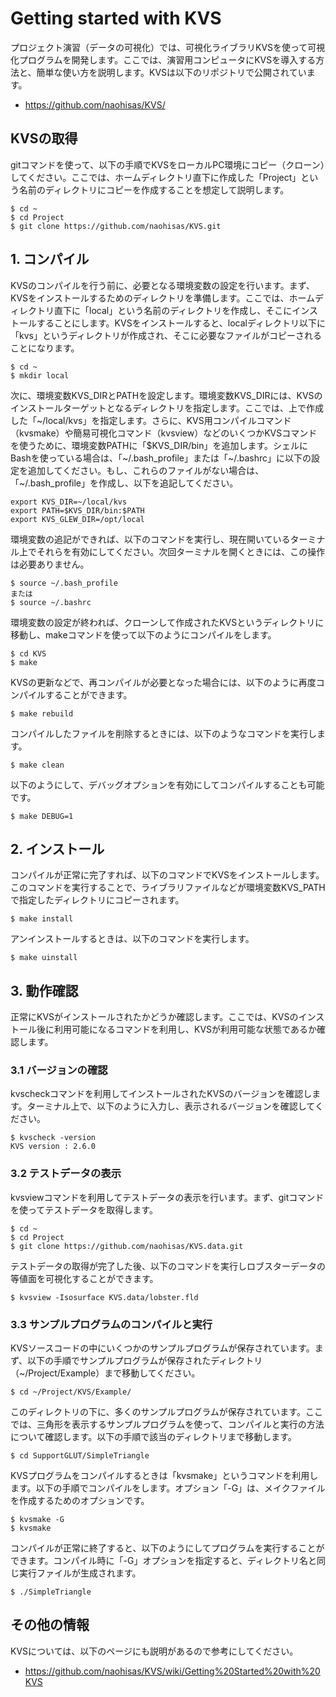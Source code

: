 # Getting started with KVS
プロジェクト演習（データの可視化）では、可視化ライブラリKVSを使って可視化プログラムを開発します。ここでは、演習用コンピュータにKVSを導入する方法と、簡単な使い方を説明します。KVSは以下のリポジトリで公開されています。

* https://github.com/naohisas/KVS/

## KVSの取得
gitコマンドを使って、以下の手順でKVSをローカルPC環境にコピー（クローン）してください。ここでは、ホームディレクトリ直下に作成した「Project」という名前のディレクトリにコピーを作成することを想定して説明します。

```
$ cd ~
$ cd Project
$ git clone https://github.com/naohisas/KVS.git
```

## 1. コンパイル
KVSのコンパイルを行う前に、必要となる環境変数の設定を行います。まず、KVSをインストールするためのディレクトリを準備します。ここでは、ホームディレクトリ直下に「local」という名前のディレクトリを作成し、そこにインストールすることにします。KVSをインストールすると、localディレクトリ以下に「kvs」というディレクトリが作成され、そこに必要なファイルがコピーされることになります。

```
$ cd ~
$ mkdir local
```

次に、環境変数KVS_DIRとPATHを設定します。環境変数KVS_DIRには、KVSのインストールターゲットとなるディレクトリを指定します。ここでは、上で作成した「~/local/kvs」を指定します。さらに、KVS用コンパイルコマンド（kvsmake）や簡易可視化コマンド（kvsview）などのいくつかKVSコマンドを使うために、環境変数PATHに「$KVS_DIR/bin」を追加します。シェルにBashを使っている場合は、「~/.bash_profile」または「~/.bashrc」に以下の設定を追加してください。もし、これらのファイルがない場合は、「~/.bash_profile」を作成し、以下を追記してください。

```
export KVS_DIR=~/local/kvs
export PATH=$KVS_DIR/bin:$PATH
export KVS_GLEW_DIR=/opt/local
```

環境変数の追記ができれば、以下のコマンドを実行し、現在開いているターミナル上でそれらを有効にしてください。次回ターミナルを開くときには、この操作は必要ありません。

```
$ source ~/.bash_profile
または
$ source ~/.bashrc
```

環境変数の設定が終われば、クローンして作成されたKVSというディレクトリに移動し、makeコマンドを使って以下のようにコンパイルをします。

```
$ cd KVS
$ make
```

KVSの更新などで、再コンパイルが必要となった場合には、以下のように再度コンパイルすることができます。

```
$ make rebuild
```

コンパイルしたファイルを削除するときには、以下のようなコマンドを実行します。

```
$ make clean
```

以下のようにして、デバッグオプションを有効にしてコンパイルすることも可能です。

```
$ make DEBUG=1
```

## 2. インストール
コンパイルが正常に完了すれば、以下のコマンドでKVSをインストールします。このコマンドを実行することで、ライブラリファイルなどが環境変数KVS_PATHで指定したディレクトリにコピーされます。

```
$ make install
```

アンインストールするときは、以下のコマンドを実行します。

```
$ make uinstall
```

## 3. 動作確認
正常にKVSがインストールされたかどうか確認します。ここでは、KVSのインストール後に利用可能になるコマンドを利用し、KVSが利用可能な状態であるか確認します。

### 3.1 バージョンの確認
kvscheckコマンドを利用してインストールされたKVSのバージョンを確認します。ターミナル上で、以下のように入力し、表示されるバージョンを確認してください。

```
$ kvscheck -version
KVS version : 2.6.0
```

### 3.2 テストデータの表示
kvsviewコマンドを利用してテストデータの表示を行います。まず、gitコマンドを使ってテストデータを取得します。

```
$ cd ~
$ cd Project
$ git clone https://github.com/naohisas/KVS.data.git
```

テストデータの取得が完了した後、以下のコマンドを実行しロブスターデータの等値面を可視化することができます。

```
$ kvsview -Isosurface KVS.data/lobster.fld
```

### 3.3 サンプルプログラムのコンパイルと実行
KVSソースコードの中にいくつかのサンプルプログラムが保存されています。まず、以下の手順でサンプルプログラムが保存されたディレクトリ（~/Project/Example）まで移動してください。

```
$ cd ~/Project/KVS/Example/
```

このディレクトリの下に、多くのサンプルプログラムが保存されています。ここでは、三角形を表示するサンプルプログラムを使って、コンパイルと実行の方法について確認します。以下の手順で該当のディレクトリまで移動します。

```
$ cd SupportGLUT/SimpleTriangle
```

KVSプログラムをコンパイルするときは「kvsmake」というコマンドを利用します。以下の手順でコンパイルをします。オプション「-G」は、メイクファイルを作成するためのオプションです。

```
$ kvsmake -G
$ kvsmake
```

コンパイルが正常に終了すると、以下のようにしてプログラムを実行することができます。コンパイル時に「-G」オプションを指定すると、ディレクトリ名と同じ実行ファイルが生成されます。

```
$ ./SimpleTriangle
```

## その他の情報
KVSについては、以下のページにも説明があるので参考にしてください。

* https://github.com/naohisas/KVS/wiki/Getting%20Started%20with%20KVS
